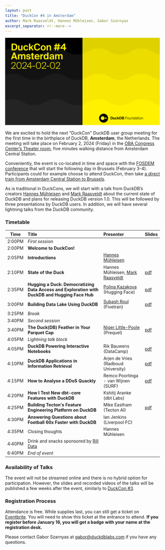 ```yaml
---
layout: post
title: "DuckCon #4 in Amsterdam"
author: Mark Raasveldt, Hannes Mühleisen, Gabor Szarnyas
excerpt_separator: <!--more-->
---
```


<img src="/images/duckcon4-splashscreen.png"
     alt="DuckCon #4 Splashscreen"
     width="680"
     />

We are excited to hold the next "DuckCon" DuckDB user group meeting for the first time in the birthplace of DuckDB, **Amsterdam**, the Netherlands. The meeting will take place on February 2, 2024 (Friday) in the [OBA Congress Center’s Theater room](https://www.obacongres.nl/congres-&-beurs), five minutes walking distance from Amsterdam Central Station.

Conveniently, the event is co-located in time and space with the [FOSDEM conference](https://fosdem.org/2024/) that will start the following day in Brussels (February 3-4). Participants could for example choose to attend DuckCon, then take [a direct train from Amsterdam Central Station to Brussels](https://www.thetrainline.com/book/results?origin=urn%3Atrainline%3Ageneric%3Aloc%3A5894&destination=urn%3Atrainline%3Ageneric%3Aloc%3A5974&outwardDate=2024-02-02T18%3A15%3A00&outwardDateType=departAfter&journeySearchType=single&passengers%5B%5D=1996-10-04%7Cd34963f0-4e57-422e-a8be-848783b83a2d&directSearch=false&selectedOutward=C1SRpGy5UVI%3D%3ACwVMIYhanGk%3D%3AStandard).

As is traditional in DuckCons, we will start with a talk from DuckDB’s creators [Hannes Mühleisen](https://hannes.muehleisen.org/) and [Mark Raasveldt](https://mytherin.github.io/) about the current state of DuckDB and plans for releasing DuckDB version 1.0. This will be followed by three presentations by DuckDB users. In addition, we will have several lightning talks from the DuckDB community.

### Timetable

| Time   | Title                                                                                               | Presenter                                                                 | Slides |
| ------ | :-------------------------------------------------------------------------------------------------- | :-------------------------------------------------------------------------| :----- |
| 2:00PM | _First session_                                                                                     |                                                                           | |
| 2:00PM | **Welcome to DuckCon!**                                                                             |                                                                           | |
| 2:05PM | **Introductions**                                                                                   | [Hannes Mühleisen](https://hannes.muehleisen.org/)                        | |
| 2:10PM | **State of the Duck**                                                                               | Hannes Mühleisen, [Mark Raasveldt](https://mytherin.github.io/)           | [pdf](https://blobs.duckdb.org/events/duckcon4/duckcon4-mark-raasveldt-hannes-muhleisen-state-of-the-duck.pdf) |
| 2:35PM | **Hugging a Duck: Democratizing Data Access and Exploration with DuckDB and Hugging Face Hub**      | [Polina Kazakova](https://huggingface.co/polinaeterna) (Hugging Face)     | [pdf](https://blobs.duckdb.org/events/duckcon4/polina-kazakova-hugging-a-duck.pdf) |
| 3:00PM | **Building Data Lake Using DuckDB**                                                                 | [Subash Roul](https://www.linkedin.com/in/subashroul/) (Fivetran)         | [pdf](https://blobs.duckdb.org/events/duckcon4/subash-roul-building-a-data-lake-solution-using-duckdb.pdf) |
| 3:25PM | _Break_                                                                                             |                                                                           | |
| 3:40PM | _Second session_                                                                                    |                                                                           | |
| 3:40PM | **The Duck(DB) Feather in Your Parquet Cap**                                                        | [Niger Little-Poole](https://www.linkedin.com/in/nlittlepoole/) (Prequel) | [pdf](https://blobs.duckdb.org/events/duckcon4/niger-little-poole-the-duckdb-feather-in-your-parquet-cap.pdf) |
| 4:05PM | _Lightning talk block_                                                                              |                                                                           | |
| 4:05PM | **DuckDB Powering Interactive Notebooks**                                                           | Rik Bauwens (DataCamp)                                                    | [pdf](https://blobs.duckdb.org/events/duckcon4/rik-bauwens-duckdb-at-datacamp.pdf) |
| 4:10PM | **DuckDB Applications in Information Retrieval**                                                    | Arjen de Vries (Radboud University)                                       | [pdf](https://blobs.duckdb.org/events/duckcon4/arjen-de-vries-duckdb-applications-in-ir.pdf) |
| 4:15PM | **How to Analyse a DDoS Quackly**                                                                   | Remco Poortinga - van Wijnen (SURF)                                       | [pdf](https://blobs.duckdb.org/events/duckcon4/remco-poortinga-van-wijnen-how-to-analyse-a-ddos-quackly.pdf) |
| 4:20PM | **How I Test New dbt-core Features with DuckDB**                                                    | Kshitij Aranke (dbt Labs)                                                 | |
| 4:25PM | **Building Tecton's Feature Engineering Platform on DuckDB**                                        | Mike Eastham (Tecton AI)                                                  | [pdf](https://blobs.duckdb.org/events/duckcon4/mike-eastham-building-tectons-data-engineering-platform-on-duckdb.pdf) |
| 4:30PM | **Answering Questions about Football 60x Faster with DuckDB**                                       | Ian Jenkins (Liverpool FC)                                                | |
| 4:35PM | Closing thoughts                                                                                    | Hannes Mühleisen                                                          | |
| 4:40PM | Drink and snacks sponsored by [Rill Data](https://www.rilldata.com/)                                |                                                                           | |
| 6:40PM | _End of event_                                                                                      |                                                                           | |

### Availability of Talks

The event will not be streamed online and there is no hybrid option for participation.
However, the slides and recorded videos of the talks will be published a few weeks after the event, similarly to [DuckCon #3](/2023/04/28/duckcon3).

### Registration Process

Attendance is free. While supplies last, you can still get a ticket on [Eventbrite](https://www.eventbrite.com/e/duckcon-4-amsterdam-tickets-733383609117). You will need to show this ticket at the entrance to attend. **If you register before January 16, you will get a badge with your name at the registration desk.**

Please contact Gabor Szarnyas at [gabor@duckdblabs.com](mailto:gabor@duckdblabs.com) if you have any questions.
